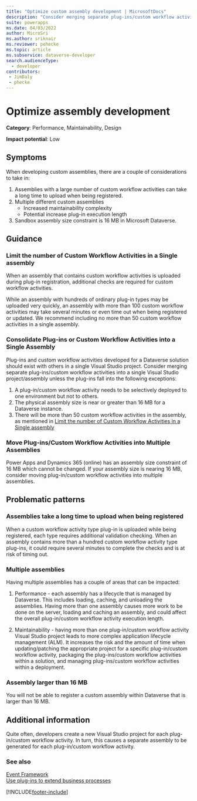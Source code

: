 ```yaml
---
title: "Optimize custom assembly development | MicrosoftDocs"
description: "Consider merging separate plug-ins/custom workflow activities into a single custom assembly to improve performance and maintainability and move plug-ins/custom workflow activities into multiple custom assemblies if an assembly size is near the sandbox assembly size constraints."
suite: powerapps
ms.date: 04/03/2022
author: MicroSri
ms.author: sriknair
ms.reviewer: pehecke
ms.topic: article
ms.subservice: dataverse-developer
search.audienceType: 
  - developer
contributors:
 - JimDaly
 - phecke
---
```

# Optimize assembly development



**Category**: Performance, Maintainability, Design

**Impact potential**: Low

<a name='symptoms'></a>

## Symptoms

When developing custom assemblies, there are a couple of considerations to take in:

1. Assemblies with a large number of custom workflow activities can take a long time to upload when being registered.
1. Multiple different custom assemblies
    - Increased maintainability complexity
    - Potential increase plug-in execution length
1. Sandbox assembly size constraint is 16 MB in Microsoft Dataverse.


<a name='guidance'></a>

## Guidance

### Limit the number of Custom Workflow Activities in a Single assembly

When an assembly that contains custom workflow activities is uploaded during plug-in registration, additional checks are required for custom workflow activities.

While an assembly with hundreds of ordinary plug-in types may be uploaded very quickly, an assembly with more than 100 custom workflow activities may take several minutes or even time out when being registered or updated. We recommend including no more than 50 custom workflow activities in a single assembly.

### Consolidate Plug-ins or Custom Workflow Activities into a Single Assembly

Plug-ins and custom workflow activities developed for a Dataverse solution should exist with others in a single Visual Studio project. Consider merging separate plug-ins/custom workflow activities into a single Visual Studio project/assembly unless the plug-ins fall into the following exceptions:

1. A plug-in/custom workflow activity needs to be selectively deployed to one environment but not to others.
1. The physical assembly size is near or greater than 16 MB for a Dataverse instance.
1. There will be more than 50 custom workflow activities in the assembly, as mentioned in [Limit the number of Custom Workflow Activities in a Single assembly](#limit-the-number-of-custom-workflow-activities-in-a-single-assembly)


### Move Plug-ins/Custom Workflow Activities into Multiple Assemblies

Power Apps and Dynamics 365 (online) has an assembly size constraint of 16 MB which cannot be changed. If your assembly size is nearing 16 MB, consider moving plug-in/custom workflow activities into multiple assemblies.

<a name='problem'></a>

## Problematic patterns

### Assemblies take a long time to upload when being registered

When a custom workflow activity type plug-in is uploaded while being registered, each type requires additional validation checking. When an assembly contains more than a hundred custom workflow activity type plug-ins, it could require several minutes to complete the checks and is at risk of timing out.

### Multiple assemblies

Having multiple assemblies has a couple of areas that can be impacted:

1. Performance - each assembly has a lifecycle that is managed by Dataverse.  This includes loading, caching, and unloading the assemblies.  Having more than one assembly causes more work to be done on the server, loading and caching an assembly, and could affect the overall plug-in/custom workflow activity execution length.

2. Maintainability - having more than one plug-in/custom workflow activity Visual Studio project leads to more complex application lifecycle management (ALM). It increases the risk and the amount of time when updating/patching the appropriate project for a specific plug-in/custom workflow activity, packaging the plug-ins/custom workflow activities within a solution, and managing plug-ins/custom workflow activities within a deployment.

### Assembly larger than 16 MB
You will not be able to register a custom assembly within Dataverse that is larger than 16 MB.

<a name='additional'></a>

## Additional information

Quite often, developers create a new Visual Studio project for each plug-in/custom workflow activity.  In turn, this causes a separate assembly to be generated for each plug-in/custom workflow activity.

<a name='seealso'></a>

### See also

[Event Framework](../../event-framework.md)<br />
[Use plug-ins to extend business processes](../../plug-ins.md)<br />


[!INCLUDE[footer-include](../../../../includes/footer-banner.md)]
